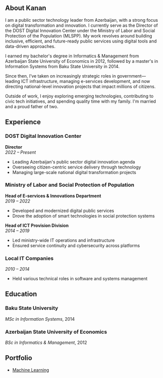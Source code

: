 ## About Kanan

I am a public sector technology leader from Azerbaijan, with a strong focus on digital transformation and innovation. I currently serve as the Director of the DOST Digital Innovation Center under the Ministry of Labor and Social Protection of the Population (MLSPP). My work revolves around building inclusive, efficient, and future-ready public services using digital tools and data-driven approaches.

I earned my bachelor's degree in Informatics & Management from Azerbaijan State University of Economics in 2012, followed by a master's in Information Systems from Baku State University in 2014. 

Since then, I’ve taken on increasingly strategic roles in government—leading ICT infrastructure, managing e-services development, and now directing national-level innovation projects that impact millions of citizens.

Outside of work, I enjoy exploring emerging technologies, contributing to civic tech initiatives, and spending quality time with my family. I'm married and a proud father of two.

## Experience

### DOST Digital Innovation Center  
**Director**  
*2022 – Present*  
- Leading Azerbaijan's public sector digital innovation agenda  
- Overseeing citizen-centric service delivery through technology  
- Managing large-scale national digital transformation projects

### Ministry of Labor and Social Protection of Population  
**Head of E-services & Innovations Department**  
*2019 – 2022*  
- Developed and modernized digital public services  
- Drove the adoption of smart technologies in social protection systems  

**Head of ICT Provision Division**  
*2014 – 2019*  
- Led ministry-wide IT operations and infrastructure  
- Ensured service continuity and cybersecurity across platforms

### Local IT Companies  
*2010 – 2014*  
- Held various technical roles in software and systems management

## Education

### Baku State University  
*MSc in Information Systems*, 2014

### Azerbaijan State University of Economics  
*BSc in Informatics & Management*, 2012

## Portfolio
- [Machine Learning](/ml.md)  
